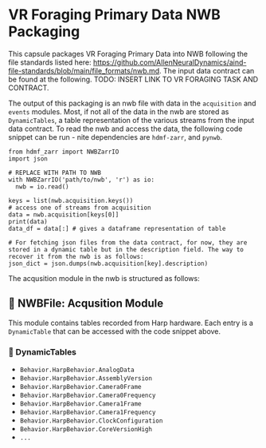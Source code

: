 # VR Foraging Primary Data NWB Packaging

This capsule packages VR Foraging Primary Data into NWB following the file standards listed here: https://github.com/AllenNeuralDynamics/aind-file-standards/blob/main/file_formats/nwb.md. The input data contract can be found at the following. TODO: INSERT LINK TO VR FORAGING TASK AND CONTRACT.

The output of this packaging is an nwb file with data in the `acquisition` and `events` modules. Most, if not all of the data in the nwb are stored as `DynamicTables`, a table representation of the various streams from the input data contract. To read the nwb and access the data, the following code snippet can be run - nite dependencies are `hdmf-zarr`, and `pynwb`.

```
from hdmf_zarr import NWBZarrIO
import json

# REPLACE WITH PATH TO NWB
with NWBZarrIO('path/to/nwb', 'r') as io:
  nwb = io.read()

keys = list(nwb.acquisition.keys())
# access one of streams from acquisition
data = nwb.acquisition[keys[0]]
print(data)
data_df = data[:] # gives a dataframe representation of table

# For fetching json files from the data contract, for now, they are stored in a dynamic table but in the description field. The way to recover it from the nwb is as follows:
json_dict = json.dumps(nwb.acquisition[key].description)
```

The acqusition module in the nwb is structured as follows:
## 📁 NWBFile: Acqusition Module

This module contains tables recorded from Harp hardware. Each entry is a `DynamicTable` that can be accessed with the code snippet above.

### 📑 DynamicTables

- `Behavior.HarpBehavior.AnalogData`
- `Behavior.HarpBehavior.AssemblyVersion`
- `Behavior.HarpBehavior.Camera0Frame`
- `Behavior.HarpBehavior.Camera0Frequency`
- `Behavior.HarpBehavior.Camera1Frame`
- `Behavior.HarpBehavior.Camera1Frequency`
- `Behavior.HarpBehavior.ClockConfiguration`
- `Behavior.HarpBehavior.CoreVersionHigh`
- `...`
